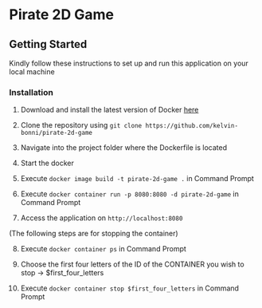 # Pirate 2D Game

## Getting Started

Kindly follow these instructions to set up and run this application on your local machine

### Installation

1. Download and install the latest version of Docker [here](https://docs.docker.com/)

2. Clone the repository using `git clone https://github.com/kelvin-bonni/pirate-2d-game`

3. Navigate into the project folder where the Dockerfile is located 
   
4. Start the docker

5. Execute `docker image build -t pirate-2d-game .` in Command Prompt

6. Execute `docker container run -p 8080:8080 -d pirate-2d-game` in Command Prompt

7. Access the application on `http://localhost:8080`

(The following steps are for stopping the container)

8. Execute `docker container ps` in Command Prompt

9. Choose the first four letters of the ID of the CONTAINER you wish to stop -> $first_four_letters

10. Execute `docker container stop $first_four_letters` in Command Prompt
